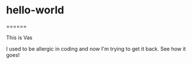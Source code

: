 # hello-world
======

This is Vas

I used to be allergic in coding and now I'm trying to get it back. 
See how it goes!
